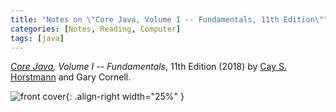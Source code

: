 ```yaml
---
title: "Notes on \"Core Java, Volume I -- Fundamentals, 11th Edition\""
categories: [Notes, Reading, Computer]
tags: [java]
---
```


*[Core Java](http://horstmann.com/corejava/index.html), Volume I -- Fundamentals*, 11th Edition (2018) by [Cay S. Horstmann](http://www.horstmann.com/) and Gary Cornell.

![front cover](http://horstmann.com/corejava/cj11v1.jpg){: .align-right width="25%" }
